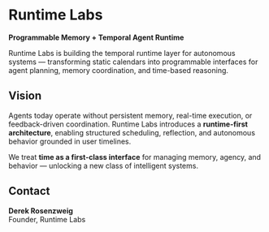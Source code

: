 # Runtime Labs

**Programmable Memory + Temporal Agent Runtime**

Runtime Labs is building the temporal runtime layer for autonomous systems — transforming static calendars into programmable interfaces for agent planning, memory coordination, and time-based reasoning.

## Vision

Agents today operate without persistent memory, real-time execution, or feedback-driven coordination. Runtime Labs introduces a **runtime-first architecture**, enabling structured scheduling, reflection, and autonomous behavior grounded in user timelines.

We treat **time as a first-class interface** for managing memory, agency, and behavior — unlocking a new class of intelligent systems.

## Contact

**Derek Rosenzweig**  
Founder, Runtime Labs  
